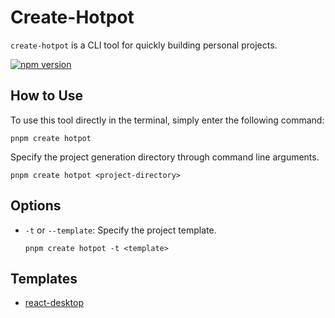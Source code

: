 # Create-Hotpot

<div align="left">

`create-hotpot` is a CLI tool for quickly building personal projects.

[![npm version](https://img.shields.io/npm/v/create-hotpot?style=flat-square)](https://www.npmjs.com/package/create-hotpot)

</div>

## How to Use

To use this tool directly in the terminal, simply enter the following command:

```
pnpm create hotpot
```

Specify the project generation directory through command line arguments.

```
pnpm create hotpot <project-directory>
```

## Options

- `-t` or `--template`: Specify the project template.

  ```
  pnpm create hotpot -t <template>
  ```

## Templates

- [react-desktop](https://github.com/binghuis/template-react-desktop)
